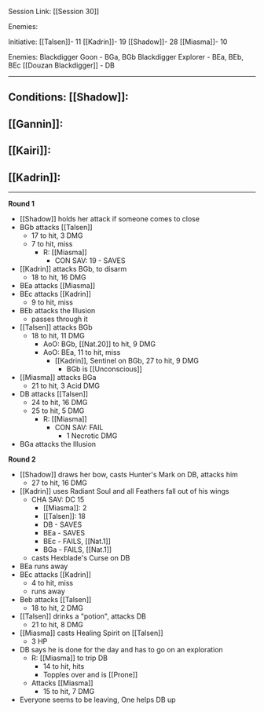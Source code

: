 Session Link:
[[Session 30]]

Enemies:

Initiative:
[[Talsen]]- 11
[[Kadrin]]- 19
[[Shadow]]- 28
[[Miasma]]- 10

Enemies:
Blackdigger Goon - BGa, BGb
Blackdigger Explorer - BEa, BEb, BEc
[[Douzan Blackdigger]] - DB

---
Conditions:
[[Shadow]]:
- 

[[Gannin]]:
- 

[[Kairi]]:
- 

[[Kadrin]]:
- 
---
**Round 1**
- [[Shadow]] holds her attack if someone comes to close
- BGb attacks [[Talsen]]
	- 17 to hit, 3 DMG
	- 7 to hit, miss
		- R: [[Miasma]]
			- CON SAV: 19 - SAVES
- [[Kadrin]] attacks BGb, to disarm
	- 18 to hit, 16 DMG
- BEa attacks [[Miasma]]
- BEc attacks [[Kadrin]]
	- 9 to hit, miss
- BEb attacks the Illusion
	- passes through it
- [[Talsen]] attacks BGb
	- 18 to hit, 11 DMG
		- AoO: BGb, [[Nat.20]] to hit, 9 DMG
		- AoO: BEa, 11 to hit, miss
			- [[Kadrin]], Sentinel on BGb, 27 to hit, 9 DMG
				- BGb is [[Unconscious]]
- [[Miasma]] attacks BGa
	- 21 to hit, 3 Acid DMG
- DB attacks [[Talsen]]
	- 24 to hit, 16 DMG
	- 25 to hit, 5 DMG
		- R: [[Miasma]]
			- CON SAV: FAIL
				- 1 Necrotic DMG
- BGa attacks the Illusion

**Round 2**
- [[Shadow]] draws her bow, casts Hunter's Mark on DB, attacks him
	- 27 to hit, 16 DMG
- [[Kadrin]] uses Radiant Soul and all Feathers fall out of his wings
	- CHA SAV: DC 15
		- [[Miasma]]: 2
		- [[Talsen]]: 18
		- DB - SAVES
		- BEa - SAVES
		- BEc - FAILS, [[Nat.1]]
		- BGa - FAILS, [[Nat.1]]
	- casts Hexblade's Curse on DB
- BEa runs away
- BEc attacks [[Kadrin]]
	- 4 to hit, miss
	- runs away
- Beb attacks [[Talsen]]
	- 18 to hit, 2 DMG
- [[Talsen]] drinks a "potion", attacks DB
	- 21 to hit, 8 DMG
- [[Miasma]] casts Healing Spirit on [[Talsen]]
	- 3 HP
- DB says he is done for the day and has to go on an exploration
	- R: [[Miasma]] to trip DB
		- 14 to hit, hits
		- Topples over and is [[Prone]]
	- Attacks [[Miasma]]
		- 15 to hit, 7 DMG
- Everyone seems to be leaving, One helps DB up